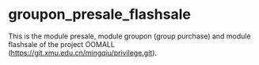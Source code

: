 # groupon_presale_flashsale

This is the module presale, module groupon (group purchase) and module flashsale of the project OOMALL (https://git.xmu.edu.cn/mingqiu/privilege.git).
